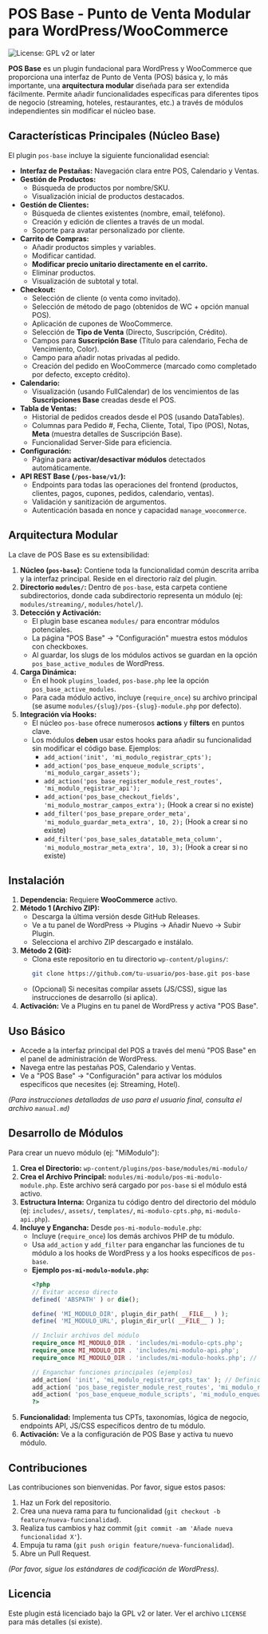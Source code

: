 # POS Base - Punto de Venta Modular para WordPress/WooCommerce

![License: GPL v2 or later](https://img.shields.io/badge/License-GPL%20v2%20or%20later-blue.svg)
<!-- Añadir más badges si es relevante (versión, build etc.) -->

**POS Base** es un plugin fundacional para WordPress y WooCommerce que proporciona una interfaz de Punto de Venta (POS) básica y, lo más importante, una **arquitectura modular** diseñada para ser extendida fácilmente. Permite añadir funcionalidades específicas para diferentes tipos de negocio (streaming, hoteles, restaurantes, etc.) a través de módulos independientes sin modificar el núcleo base.

## Características Principales (Núcleo Base)

El plugin `pos-base` incluye la siguiente funcionalidad esencial:

*   **Interfaz de Pestañas:** Navegación clara entre POS, Calendario y Ventas.
*   **Gestión de Productos:**
    *   Búsqueda de productos por nombre/SKU.
    *   Visualización inicial de productos destacados.
*   **Gestión de Clientes:**
    *   Búsqueda de clientes existentes (nombre, email, teléfono).
    *   Creación y edición de clientes a través de un modal.
    *   Soporte para avatar personalizado por cliente.
*   **Carrito de Compras:**
    *   Añadir productos simples y variables.
    *   Modificar cantidad.
    *   **Modificar precio unitario directamente en el carrito.**
    *   Eliminar productos.
    *   Visualización de subtotal y total.
*   **Checkout:**
    *   Selección de cliente (o venta como invitado).
    *   Selección de método de pago (obtenidos de WC + opción manual POS).
    *   Aplicación de cupones de WooCommerce.
    *   Selección de **Tipo de Venta** (Directo, Suscripción, Crédito).
    *   Campos para **Suscripción Base** (Título para calendario, Fecha de Vencimiento, Color).
    *   Campo para añadir notas privadas al pedido.
    *   Creación del pedido en WooCommerce (marcado como completado por defecto, excepto crédito).
*   **Calendario:**
    *   Visualización (usando FullCalendar) de los vencimientos de las **Suscripciones Base** creadas desde el POS.
*   **Tabla de Ventas:**
    *   Historial de pedidos creados desde el POS (usando DataTables).
    *   Columnas para Pedido #, Fecha, Cliente, Total, Tipo (POS), Notas, **Meta** (muestra detalles de Suscripción Base).
    *   Funcionalidad Server-Side para eficiencia.
*   **Configuración:**
    *   Página para **activar/desactivar módulos** detectados automáticamente.
*   **API REST Base (`/pos-base/v1/`):**
    *   Endpoints para todas las operaciones del frontend (productos, clientes, pagos, cupones, pedidos, calendario, ventas).
    *   Validación y sanitización de argumentos.
    *   Autenticación basada en nonce y capacidad `manage_woocommerce`.

## Arquitectura Modular

La clave de POS Base es su extensibilidad:

1.  **Núcleo (`pos-base`):** Contiene toda la funcionalidad común descrita arriba y la interfaz principal. Reside en el directorio raíz del plugin.
2.  **Directorio `modules/`:** Dentro de `pos-base`, esta carpeta contiene subdirectorios, donde cada subdirectorio representa un módulo (ej: `modules/streaming/`, `modules/hotel/`).
3.  **Detección y Activación:**
    *   El plugin base escanea `modules/` para encontrar módulos potenciales.
    *   La página "POS Base" -> "Configuración" muestra estos módulos con checkboxes.
    *   Al guardar, los slugs de los módulos activos se guardan en la opción `pos_base_active_modules` de WordPress.
4.  **Carga Dinámica:**
    *   En el hook `plugins_loaded`, `pos-base.php` lee la opción `pos_base_active_modules`.
    *   Para cada módulo activo, incluye (`require_once`) su archivo principal (se asume `modules/{slug}/pos-{slug}-module.php` por defecto).
5.  **Integración vía Hooks:**
    *   El núcleo `pos-base` ofrece numerosos **actions** y **filters** en puntos clave.
    *   Los módulos **deben** usar estos hooks para añadir su funcionalidad sin modificar el código base. Ejemplos:
        *   `add_action('init', 'mi_modulo_registrar_cpts');`
        *   `add_action('pos_base_enqueue_module_scripts', 'mi_modulo_cargar_assets');`
        *   `add_action('pos_base_register_module_rest_routes', 'mi_modulo_registrar_api');`
        *   `add_action('pos_base_checkout_fields', 'mi_modulo_mostrar_campos_extra');` (Hook a crear si no existe)
        *   `add_filter('pos_base_prepare_order_meta', 'mi_modulo_guardar_meta_extra', 10, 2);` (Hook a crear si no existe)
        *   `add_filter('pos_base_sales_datatable_meta_column', 'mi_modulo_mostrar_meta_extra', 10, 3);` (Hook a crear si no existe)

## Instalación

1.  **Dependencia:** Requiere **WooCommerce** activo.
2.  **Método 1 (Archivo ZIP):**
    *   Descarga la última versión desde GitHub Releases.
    *   Ve a tu panel de WordPress -> Plugins -> Añadir Nuevo -> Subir Plugin.
    *   Selecciona el archivo ZIP descargado e instálalo.
3.  **Método 2 (Git):**
    *   Clona este repositorio en tu directorio `wp-content/plugins/`:
        ```bash
        git clone https://github.com/tu-usuario/pos-base.git pos-base
        ```
    *   (Opcional) Si necesitas compilar assets (JS/CSS), sigue las instrucciones de desarrollo (si aplica).
4.  **Activación:** Ve a Plugins en tu panel de WordPress y activa "POS Base".

## Uso Básico

*   Accede a la interfaz principal del POS a través del menú "POS Base" en el panel de administración de WordPress.
*   Navega entre las pestañas POS, Calendario y Ventas.
*   Ve a "POS Base" -> "Configuración" para activar los módulos específicos que necesites (ej: Streaming, Hotel).

*(Para instrucciones detalladas de uso para el usuario final, consulta el archivo `manual.md`)*

## Desarrollo de Módulos

Para crear un nuevo módulo (ej: "MiModulo"):

1.  **Crea el Directorio:** `wp-content/plugins/pos-base/modules/mi-modulo/`
2.  **Crea el Archivo Principal:** `modules/mi-modulo/pos-mi-modulo-module.php`. Este archivo será cargado por `pos-base` si el módulo está activo.
3.  **Estructura Interna:** Organiza tu código dentro del directorio del módulo (ej: `includes/`, `assets/`, `templates/`, `mi-modulo-cpts.php`, `mi-modulo-api.php`).
4.  **Incluye y Engancha:** Desde `pos-mi-modulo-module.php`:
    *   Incluye (`require_once`) los demás archivos PHP de tu módulo.
    *   Usa `add_action` y `add_filter` para enganchar las funciones de tu módulo a los hooks de WordPress y a los hooks específicos de `pos-base`.
    *   **Ejemplo `pos-mi-modulo-module.php`:**
        ```php
        <?php
        // Evitar acceso directo
        defined( 'ABSPATH' ) or die();

        define( 'MI_MODULO_DIR', plugin_dir_path( __FILE__ ) );
        define( 'MI_MODULO_URL', plugin_dir_url( __FILE__ ) );

        // Incluir archivos del módulo
        require_once MI_MODULO_DIR . 'includes/mi-modulo-cpts.php';
        require_once MI_MODULO_DIR . 'includes/mi-modulo-api.php';
        require_once MI_MODULO_DIR . 'includes/mi-modulo-hooks.php'; // Archivo que contiene los add_action/add_filter

        // Enganchar funciones principales (ejemplos)
        add_action( 'init', 'mi_modulo_registrar_cpts_tax' ); // Definida en mi-modulo-cpts.php
        add_action( 'pos_base_register_module_rest_routes', 'mi_modulo_registrar_rutas_api' ); // Definida en mi-modulo-api.php
        add_action( 'pos_base_enqueue_module_scripts', 'mi_modulo_enqueue_assets' ); // Definida en mi-modulo-hooks.php
        ?>
        ```
5.  **Funcionalidad:** Implementa tus CPTs, taxonomías, lógica de negocio, endpoints API, JS/CSS específicos dentro de tu módulo.
6.  **Activación:** Ve a la configuración de POS Base y activa tu nuevo módulo.

## Contribuciones

Las contribuciones son bienvenidas. Por favor, sigue estos pasos:

1.  Haz un Fork del repositorio.
2.  Crea una nueva rama para tu funcionalidad (`git checkout -b feature/nueva-funcionalidad`).
3.  Realiza tus cambios y haz commit (`git commit -am 'Añade nueva funcionalidad X'`).
4.  Empuja tu rama (`git push origin feature/nueva-funcionalidad`).
5.  Abre un Pull Request.

*(Por favor, sigue los estándares de codificación de WordPress).*

## Licencia

Este plugin está licenciado bajo la GPL v2 or later. Ver el archivo `LICENSE` para más detalles (si existe).
